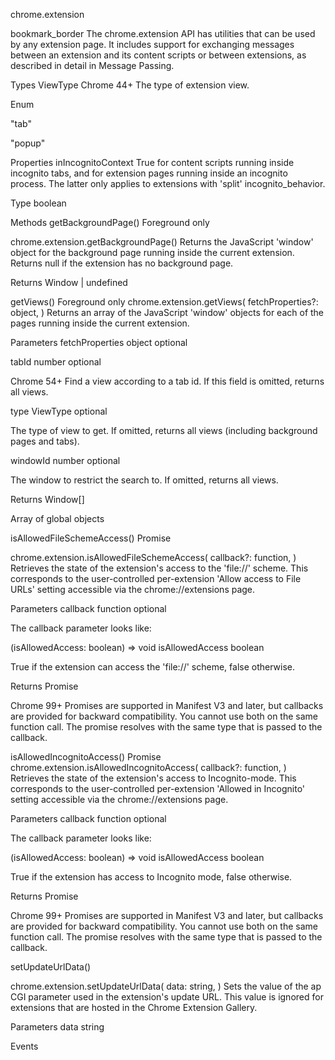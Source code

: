 chrome.extension 

bookmark_border
The chrome.extension API has utilities that can be used by any extension page. It includes support for exchanging messages between an extension and its content scripts or between extensions, as described in detail in Message Passing.

Types
ViewType
Chrome 44+
The type of extension view.

Enum

"tab"

"popup"

Properties
inIncognitoContext
True for content scripts running inside incognito tabs, and for extension pages running inside an incognito process. The latter only applies to extensions with 'split' incognito_behavior.

Type
boolean

Methods
getBackgroundPage()
Foreground only

chrome.extension.getBackgroundPage()
Returns the JavaScript 'window' object for the background page running inside the current extension. Returns null if the extension has no background page.

Returns
Window | undefined

getViews()
Foreground only
chrome.extension.getViews(
  fetchProperties?: object,
)
Returns an array of the JavaScript 'window' objects for each of the pages running inside the current extension.

Parameters
fetchProperties
object optional

tabId
number optional

Chrome 54+
Find a view according to a tab id. If this field is omitted, returns all views.

type
ViewType optional

The type of view to get. If omitted, returns all views (including background pages and tabs).

windowId
number optional

The window to restrict the search to. If omitted, returns all views.

Returns
Window[]

Array of global objects

isAllowedFileSchemeAccess()
Promise

chrome.extension.isAllowedFileSchemeAccess(
  callback?: function,
)
Retrieves the state of the extension's access to the 'file://' scheme. This corresponds to the user-controlled per-extension 'Allow access to File URLs' setting accessible via the chrome://extensions page.

Parameters
callback
function optional

The callback parameter looks like:

(isAllowedAccess: boolean) => void
isAllowedAccess
boolean

True if the extension can access the 'file://' scheme, false otherwise.

Returns
Promise<boolean>

Chrome 99+
Promises are supported in Manifest V3 and later, but callbacks are provided for backward compatibility. You cannot use both on the same function call. The promise resolves with the same type that is passed to the callback.

isAllowedIncognitoAccess()
Promise
chrome.extension.isAllowedIncognitoAccess(
  callback?: function,
)
Retrieves the state of the extension's access to Incognito-mode. This corresponds to the user-controlled per-extension 'Allowed in Incognito' setting accessible via the chrome://extensions page.

Parameters
callback
function optional

The callback parameter looks like:

(isAllowedAccess: boolean) => void
isAllowedAccess
boolean

True if the extension has access to Incognito mode, false otherwise.

Returns
Promise<boolean>

Chrome 99+
Promises are supported in Manifest V3 and later, but callbacks are provided for backward compatibility. You cannot use both on the same function call. The promise resolves with the same type that is passed to the callback.

setUpdateUrlData()

chrome.extension.setUpdateUrlData(
  data: string,
)
Sets the value of the ap CGI parameter used in the extension's update URL. This value is ignored for extensions that are hosted in the Chrome Extension Gallery.

Parameters
data
string

Events